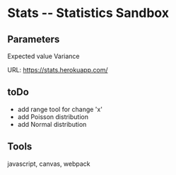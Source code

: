 # Stats -- Statistics Sandbox

## Parameters
Expected value Variance


URL: https://stats.herokuapp.com/

## toDo
* add range tool for change 'x'
* add Poisson distribution
* add Normal distribution

## Tools
javascript, canvas, webpack
